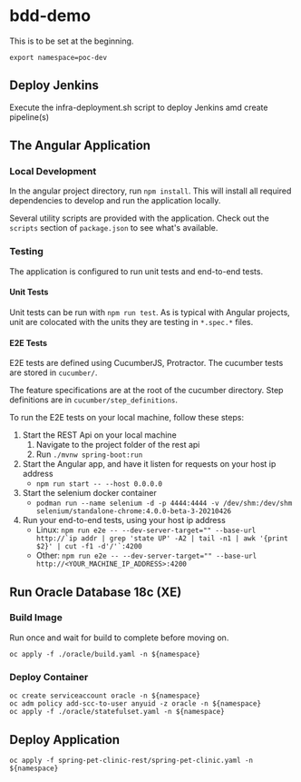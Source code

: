 # bdd-demo

This is to be set at the beginning.

```shell
export namespace=poc-dev
```

## Deploy Jenkins

Execute the infra-deployment.sh script to deploy Jenkins amd create pipeline(s)

## The Angular Application

### Local Development

In the angular project directory, run `npm install`. This will install all required dependencies to develop and run the application locally.

Several utility scripts are provided with the application. Check out the `scripts` section of `package.json` to see what's available.

### Testing

The application is configured to run unit tests and end-to-end tests.

#### Unit Tests

Unit tests can be run with `npm run test`.
As is typical with Angular projects, unit are colocated with the units they are testing in `*.spec.*` files.

#### E2E Tests

E2E tests are defined using CucumberJS, Protractor. The cucumber tests are stored in `cucumber/`.

The feature specifications are at the root of the cucumber directory. Step definitions are in `cucumber/step_definitions`.

To run the E2E tests on your local machine, follow these steps:

1. Start the REST Api on your local machine
   1. Navigate to the project folder of the rest api
   1. Run `./mvnw spring-boot:run`
1. Start the Angular app, and have it listen for requests on your host ip address
   - `npm run start -- --host 0.0.0.0`
1. Start the selenium docker container
   - `podman run --name selenium -d -p 4444:4444 -v /dev/shm:/dev/shm selenium/standalone-chrome:4.0.0-beta-3-20210426`
1. Run your end-to-end tests, using your host ip address
   - Linux: `` npm run e2e -- --dev-server-target="" --base-url http://`ip addr | grep 'state UP' -A2 | tail -n1 | awk '{print $2}' | cut -f1 -d'/'`:4200 ``
   - Other: `npm run e2e -- --dev-server-target="" --base-url http://<YOUR_MACHINE_IP_ADDRESS>:4200`

## Run Oracle Database 18c (XE)

### Build Image

Run once and wait for build to complete before moving on.

```shell
oc apply -f ./oracle/build.yaml -n ${namespace}
```

### Deploy Container

```shell
oc create serviceaccount oracle -n ${namespace}
oc adm policy add-scc-to-user anyuid -z oracle -n ${namespace}
oc apply -f ./oracle/statefulset.yaml -n ${namespace}
```

## Deploy Application

```shell
oc apply -f spring-pet-clinic-rest/spring-pet-clinic.yaml -n ${namespace}
```
